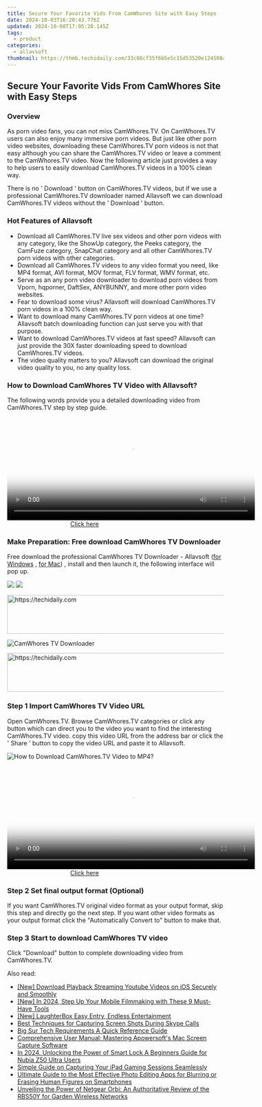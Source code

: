 ```yaml
---
title: Secure Your Favorite Vids From CamWhores Site with Easy Steps
date: 2024-10-03T16:20:43.776Z
updated: 2024-10-08T17:05:20.145Z
tags:
  - product
categories:
  - allavsoft
thumbnail: https://thmb.techidaily.com/33c08cf35f6b5e5c15d53520e124508a521ab9ce21cadff2a0841b9ab0ad5414.jpg
---
```


## Secure Your Favorite Vids From CamWhores Site with Easy Steps

### Overview

As porn video fans, you can not miss CamWhores.TV. On CamWhores.TV users can also enjoy many immersive porn videos. But just like other porn video websites, downloading these CamWhores.TV porn videos is not that easy although you can share the CamWhores.TV video or leave a comment to the CamWhores.TV video. Now the following article just provides a way to help users to easily download CamWhores.TV videos in a 100% clean way.

There is no ' Download ' button on CamWhores.TV videos, but if we use a professional CamWhores.TV downloader named Allavsoft we can download CamWhores.TV videos without the ' Download ' button.

### Hot Features of Allavsoft

* Download all CamWhores.TV live sex videos and other porn videos with any category, like the ShowUp category, the Peeks category, the CamFuze category, SnapChat category and all other CamWhores.TV porn videos with other categories.
* Download all CamWhores.TV videos to any video format you need, like MP4 format, AVI format, MOV format, FLV format, WMV format, etc.
* Serve as an any porn video downloader to download porn videos from Vporn, hqporner, DaftSex, ANYBUNNY, and more other porn video websites.
* Fear to download some virus? Allavsoft will download CamWhores.TV porn videos in a 100% clean way.
* Want to download many CamWhores.TV porn videos at one time? Allavsoft batch downloading function can just serve you with that purpose.
* Want to download CamWhores.TV videos at fast speed? Allavsoft can just provide the 30X faster downloading speed to download CamWhores.TV videos.
* The video quality matters to you? Allavsoft can download the original video quality to you, no any quality loss.

### How to Download CamWhores TV Video with Allavsoft?

The following words provide you a detailed downloading video from CamWhores.TV step by step guide.

<!-- affiliate ads begin -->
<span id="1982461">
					<video width="576" height="240" style="cursor:pointer"
           poster="//a.impactradius-go.com/display-clicktoplayimage/1982461.png"
           onclick="if(!this.playClicked){this.play();this.setAttribute('controls',true);this.playClicked=true;}">
	   <source src="//a.impactradius-go.com/display-ad/22993-1982461">
	   <img src="//a.impactradius-go.com/display-clicktoplayimage/1982461.png" style="border: none; height: 100%; width: 100%; object-fit: contain">
	</video>
	<div style="width:360px;text-align:center"><a href="javascript:window.open(decodeURIComponent('https%3A%2F%2Fhomestyler.sjv.io%2Fc%2F5597632%2F1982461%2F22993'), '_blank');void(0);">Click here</a></div>
</span>
<img height="0" width="0" src="https://imp.pxf.io/i/5597632/1982461/22993" style="position:absolute;visibility:hidden;" border="0" />
<!-- affiliate ads end -->

### Make Preparation: Free download CamWhores TV Downloader

Free download the professional CamWhores TV Downloader - Allavsoft ([for Windows](https://tools.techidaily.com/allavsoft/products/) , [for Mac](https://tools.techidaily.com/allavsoft/products/)) , install and then launch it, the following interface will pop up.

[![](https://www.allavsoft.com/how-to/../images/how-to/free-download-win.jpg)](https://tools.techidaily.com/allavsoft/products/) [![](https://www.allavsoft.com/how-to/../images/how-to/free-download-mac.jpg)](https://tools.techidaily.com/allavsoft/products/)

<!-- affiliate ads begin -->
<a href="https://appsumo.8odi.net/c/5597632/2118325/7443" target="_top" id="2118325">
  <img src="//a.impactradius-go.com/display-ad/7443-2118325" border="0" alt="https://techidaily.com" width="728" height="90"/>
</a>
<img height="0" width="0" src="https://appsumo.8odi.net/i/5597632/2118325/7443" style="position:absolute;visibility:hidden;" border="0" />
<!-- affiliate ads end -->

![CamWhores TV Downloader](https://www.allavsoft.com/how-to/../images/allavsoft/screen-shot-600.jpg)

<!-- affiliate ads begin -->
<a href="https://laganoo.pxf.io/c/5597632/1657399/16446" target="_top" id="1657399">
  <img src="//a.impactradius-go.com/display-ad/16446-1657399" border="0" alt="https://techidaily.com" width="728" height="90"/>
</a>
<img height="0" width="0" src="https://laganoo.pxf.io/i/5597632/1657399/16446" style="position:absolute;visibility:hidden;" border="0" />
<!-- affiliate ads end -->

### Step 1 Import CamWhores TV Video URL

Open CamWhores.TV. Browse CamWhores.TV categories or click any button which can direct you to the video you want to find the interesting CamWhores.TV video. copy this video URL from the address bar or click the ' Share ' button to copy the video URL and paste it to Allavsoft.

![How to Download CamWhores.TV Video to MP4?](https://www.allavsoft.com/how-to/../images/how-to/download-rtmp-video/download-rtmp-video.jpg)

<!-- affiliate ads begin -->
<span id="1983573">
					<video width="576" height="240" style="cursor:pointer"
           poster="//a.impactradius-go.com/display-clicktoplayimage/1983573.png"
           onclick="if(!this.playClicked){this.play();this.setAttribute('controls',true);this.playClicked=true;}">
	   <source src="//a.impactradius-go.com/display-ad/22993-1983573">
	   <img src="//a.impactradius-go.com/display-clicktoplayimage/1983573.png" style="border: none; height: 100%; width: 100%; object-fit: contain">
	</video>
	<div style="width:360px;text-align:center"><a href="javascript:window.open(decodeURIComponent('https%3A%2F%2Fhomestyler.sjv.io%2Fc%2F5597632%2F1983573%2F22993'), '_blank');void(0);">Click here</a></div>
</span>
<img height="0" width="0" src="https://imp.pxf.io/i/5597632/1983573/22993" style="position:absolute;visibility:hidden;" border="0" />
<!-- affiliate ads end -->

### Step 2 Set final output format (Optional)

If you want CamWhores.TV original video format as your output format, skip this step and directly go the next step. If you want other video formats as your output format click the "Automatically Convert to" button to make that.

### Step 3 Start to download CamWhores TV video

Click "Download" button to complete downloading video from CamWhores.TV.

<ins class="adsbygoogle"
     style="display:block"
     data-ad-format="autorelaxed"
     data-ad-client="ca-pub-7571918770474297"
     data-ad-slot="1223367746"></ins>

<ins class="adsbygoogle"
     style="display:block"
     data-ad-client="ca-pub-7571918770474297"
     data-ad-slot="8358498916"
     data-ad-format="auto"
     data-full-width-responsive="true"></ins>

<span class="atpl-alsoreadstyle">Also read:</span>
<div><ul>
<li><a href="https://youtube-clips.techidaily.com/new-download-playback-streaming-youtube-videos-on-ios-securely-and-smoothly/"><u>[New] Download Playback Streaming Youtube Videos on iOS Securely and Smoothly</u></a></li>
<li><a href="https://youtube-tips.techidaily.com/n-2024-step-up-your-mobile-filmmaking-with-these-9-must-have-tools/"><u>[New] In 2024, Step Up Your Mobile Filmmaking with These 9 Must-Have Tools</u></a></li>
<li><a href="https://extra-skills.techidaily.com/new-laughterbox-easy-entry-endless-entertainment/"><u>[New] LaughterBox Easy Entry, Endless Entertainment</u></a></li>
<li><a href="https://win-info.techidaily.com/best-techniques-for-capturing-screen-shots-during-skype-calls/"><u>Best Techniques for Capturing Screen Shots During Skype Calls</u></a></li>
<li><a href="https://fox-info.techidaily.com/big-sur-tech-requirements-a-quick-reference-guide/"><u>Big Sur Tech Requirements A Quick Reference Guide</u></a></li>
<li><a href="https://win-info.techidaily.com/comprehensive-user-manual-mastering-apowersofts-mac-screen-capture-software/"><u>Comprehensive User Manual: Mastering Apowersoft's Mac Screen Capture Software</u></a></li>
<li><a href="https://easy-unlock-android.techidaily.com/in-2024-unlocking-the-power-of-smart-lock-a-beginners-guide-for-nubia-z50-ultra-users-by-drfone-android/"><u>In 2024, Unlocking the Power of Smart Lock A Beginners Guide for Nubia Z50 Ultra Users</u></a></li>
<li><a href="https://win-info.techidaily.com/simple-guide-on-capturing-your-ipad-gaming-sessions-seamlessly/"><u>Simple Guide on Capturing Your iPad Gaming Sessions Seamlessly</u></a></li>
<li><a href="https://win-info.techidaily.com/ultimate-guide-to-the-most-effective-photo-editing-apps-for-blurring-or-erasing-human-figures-on-smartphones/"><u>Ultimate Guide to the Most Effective Photo Editing Apps for Blurring or Erasing Human Figures on Smartphones</u></a></li>
<li><a href="https://buynow-tips.techidaily.com/unveiling-the-power-of-netgear-orbi-an-authoritative-review-of-the-rbs50y-for-garden-wireless-networks/"><u>Unveiling the Power of Netgear Orbi: An Authoritative Review of the RBS50Y for Garden Wireless Networks</u></a></li>
</ul></div>

